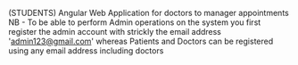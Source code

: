 (STUDENTS) Angular Web Application for doctors to manager appointments 
NB - To be able to perform Admin operations on the system you first register the admin account with strickly the email address 'admin123@gmail.com' whereas Patients and Doctors can be registered using any email address including doctors
